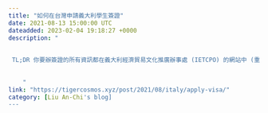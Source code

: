```yaml
---
title: "如何在台灣申請義大利學生簽證"
date: 2021-08-13 15:00:00 UTC
dateadded: 2023-02-04 19:18:27 +0000
description: "
    
       
 TL;DR 你要辦簽證的所有資訊都在義大利經濟貿易文化推廣辦事處 (IETCPO) 的網站中 (重點是 Google 搜尋還不是第一位，超蝦的)，有任何問題每天 14~16:30 可以撥打 +886 2-2345-0320 #111/112 直接電洽辦事處 
 
    
    "
link: "https://tigercosmos.xyz/post/2021/08/italy/apply-visa/"
category: [Liu An-Chi's blog]
---
```


